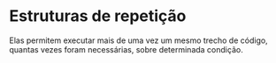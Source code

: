# Estruturas de repetição

Elas permitem executar mais de uma vez um mesmo trecho de código, quantas vezes foram necessárias, sobre determinada condição.
